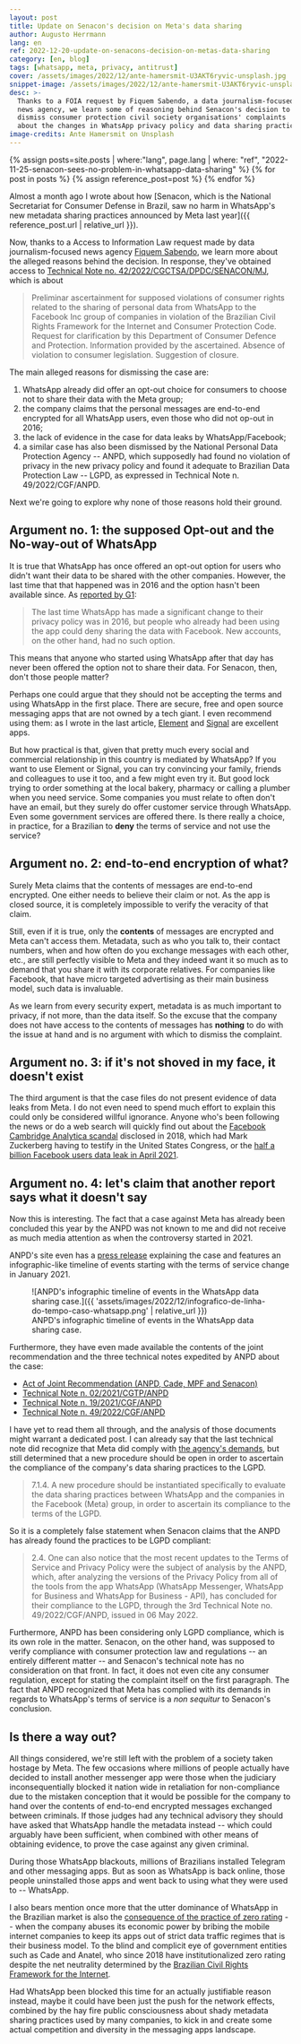 ```yaml
---
layout: post
title: Update on Senacon's decision on Meta's data sharing
author: Augusto Herrmann
lang: en
ref: 2022-12-20-update-on-senacons-decision-on-metas-data-sharing
category: [en, blog]
tags: [whatsapp, meta, privacy, antitrust]
cover: /assets/images/2022/12/ante-hamersmit-U3AKT6ryvic-unsplash.jpg
snippet-image: /assets/images/2022/12/ante-hamersmit-U3AKT6ryvic-unsplash.jpg
desc: >-
  Thanks to a FOIA request by Fiquem Sabendo, a data journalism-focused
  news agency, we learn some of reasoning behind Senacon's decision to
  dismiss consumer protection civil society organisations' complaints
  about the changes in WhatsApp privacy policy and data sharing practices.
image-credits: Ante Hamersmit on Unsplash
---
```


{% assign posts=site.posts | where:"lang", page.lang | where: "ref", "2022-11-25-senacon-sees-no-problem-in-whatsapp-data-sharing" %}
{% for post in posts %}
{% assign reference_post=post %}
{% endfor %}

Almost a month ago I wrote about how [Senacon, which is the National
Secretariat for Consumer Defense in Brazil, saw no harm in WhatsApp's new
metadata sharing practices announced by Meta last
year]({{ reference_post.url | relative_url }}).

Now, thanks to a Access to Information Law request made by data
journalism-focused news agency
[Fiquem Sabendo](https://fiquemsabendo.com.br/), we learn more about the
alleged reasons behind the decision. In response, they've obtained
access to
[Technical Note no. 42/2022/CGCTSA/DPDC/SENACON/MJ](/assets/documents/2022/12/Anexo_MJ___20929036___Nota_Tecnica%20da%20Senacon.pdf),
which is about

> Preliminar ascertainment for supposed violations of consumer rights
> related to the sharing of personal data from WhatsApp to the Facebook
> Inc group of companies in violation of the Brazilian Civil Rights
> Framework for the Internet and Consumer Protection Code. Request for
> clarification by this Department of Consumer Defence and Protection.
> Information provided by the ascertained. Absence of violation
> to consumer legislation. Suggestion of closure.

The main alleged reasons for dismissing the case are:

1. WhatsApp already did offer an opt-out choice for consumers to choose
   not to share their data with the Meta group;
2. the company claims that the personal messages are end-to-end
   encrypted for all WhatsApp users, even those who did not op-out in
   2016;
3. the lack of evidence in the case for data leaks by WhatsApp/Facebook;
4. a similar case has also been dismissed by the National Personal Data
   Protection Agency -- ANPD, which supposedly had found no violation of
   privacy in the new privacy policy and found it adequate to Brazilian
   Data Protection Law -- LGPD, as expressed in Technical Note n.
   49/2022/CGF/ANPD.

Next we're going to explore why none of those reasons hold their ground.

## Argument no. 1: the supposed Opt-out and the No-way-out of WhatsApp

It is true that WhatsApp has once offered an opt-out option for users
who didn't want their data to be shared with the other companies.
However, the last time that that happened was in 2016 and the option
hasn't been available since. As
[reported by G1](https://g1.globo.com/economia/tecnologia/noticia/2021/01/06/whatsapp-comeca-a-avisar-que-ira-compartilhar-dados-dos-usuarios-com-o-facebook.ghtml):

> The last time WhatsApp has made a significant change to their privacy
> policy was in 2016, but people who already had been using the app
> could deny sharing the data with Facebook. New accounts, on the other
> hand, had no such option.

This means that anyone who started using WhatsApp after that day has
never been offered the option not to share their data. For Senacon,
then, don't those people matter?

Perhaps one could argue that they should not be accepting the terms and
using WhatsApp in the first place. There are secure, free and open source
messaging apps that are not owned by a tech giant. I even recommend
using them: as I wrote in the last article, [Element](https://element.io/)
and [Signal](https://signal.org) are excellent apps.

But how practical is that, given that pretty much every social and
commercial relationship in this country is mediated by WhatsApp? If you
want to use Element or Signal, you can try convincing your family,
friends and colleagues to use it too, and a few might even try it. But
good lock trying to order something at the local bakery, pharmacy or
calling a plumber when you need service. Some companies you must relate
to often don't have an email, but they surely do offer customer service
through WhatsApp. Even some government services are offered there. Is
there really a choice, in practice, for a Brazilian to **deny** the
terms of service and not use the service?

## Argument no. 2: end-to-end encryption of what?

Surely Meta claims that the contents of messages are end-to-end
encrypted. One either needs to believe their claim or not. As the app is
closed source, it is completely impossible to verify the veracity of
that claim.

Still, even if it is true, only the **contents** of messages are
encrypted and Meta can't access them. Metadata, such as who you talk to,
their contact numbers, when and how often do you exchange messages with
each other, etc., are still perfectly visible to Meta and they indeed
want it so much as to demand that you share it with its corporate
relatives. For companies like Facebook, that have micro targeted
advertising as their main business model, such data is invaluable.

As we learn from every security expert, metadata is as much important to
privacy, if not more, than the data itself. So the excuse that the
company does not have access to the contents of messages has **nothing**
to do with the issue at hand and is no argument with which to dismiss
the complaint.

## Argument no. 3: if it's not shoved in my face, it doesn't exist

The third argument is that the case files do not present evidence of
data leaks from Meta. I do not even need to spend much effort to explain
this could only be considered willful ignorance. Anyone who's been
following the news or do a web search will quickly find out about the
[Facebook Cambridge Analytica scandal](https://en.wikipedia.org/wiki/Facebook-Cambridge_Analytica_data_scandal)
disclosed in 2018, which had Mark Zuckerberg having to testify in the
United States Congress, or the
[half a billion Facebook users data leak in April 2021](https://www.wired.com/story/facebook-data-leak-500-million-users-phone-numbers/).

## Argument no. 4: let's claim that another report says what it doesn't say

Now this is interesting. The fact that a case against Meta has already
been concluded this year by the ANPD was not known to me and did not
receive as much media attention as when the controversy started in 2021. 

ANPD's site even has a
[press release](https://www.gov.br/anpd/pt-br/assuntos/noticias/anpd-conclui-a-analise-de-adequacao-da-nova-politica-de-privacidade-do-aplicativo-a-lgpd)
explaining the case and features an infographic-like timeline of events
starting with the terms of service change in January 2021.

<figure markdown="1">
![ANPD's infographic timeline of events in the WhatsApp data sharing case.]({{ 'assets/images/2022/12/infografico-de-linha-do-tempo-caso-whatsapp.png' | relative_url }})
<figcaption>ANPD's infographic timeline of events in the WhatsApp data sharing case.</figcaption>
</figure>

Furthermore, they have even made available the contents of the joint
recommendation and the three technical notes expedited by ANPD about the
case:

* [Act of Joint Recommendation (ANPD, Cade, MPF and Senacon)](https://www.gov.br/anpd/pt-br/assuntos/noticias/AtodeRecomendaoConjunta.pdf)
* [Technical Note n. 02/2021/CGTP/ANPD](https://www.gov.br/anpd/pt-br/assuntos/noticias/inclusao-de-arquivos-para-link-nas-noticias/NotaTecnicaANPDWhatsapp_ocr.pdf)
* [Technical Note n. 19/2021/CGF/ANPD](https://www.gov.br/anpd/pt-br/assuntos/noticias/NotaTcnica19.2021.CGF.ANPD.pdf)
* [Technical Note n. 49/2022/CGF/ANPD](https://www.gov.br/anpd/pt-br/documentos-e-publicacoes/nt_49_2022_cfg_anpd_versao_publica.pdf)

I have yet to read them all through, and the analysis of those documents
might warrant a dedicated post. I can already say that the last
technical note did recognize that Meta did comply with
[the agency's demands](https://www.gov.br/anpd/pt-br/assuntos/noticias/cade-mpf-anpd-e-senacon-recomendam-que-whatsapp-adie-entrada-em-vigor-da-nova-politica-de-privacidade),
but still determined that a new procedure should be open in order to
ascertain the compliance of the company's data sharing practices to the
LGPD.

> 7.1.4. A new procedure should be instantiated specifically to
> evaluate the data sharing practices between WhatsApp and the
> companies in the Facebook (Meta) group, in order to ascertain its
> compliance to the terms of the LGPD.

So it is a completely false statement when Senacon claims that the ANPD
has already found the practices to be LGPD compliant:

> 2.4. One can also notice that the most recent updates to the Terms of Service
> and Privacy Policy were the subject of analysis by the ANPD, which, after
> analyzing the versions of the Privacy Policy from all of the tools from the
> app WhatsApp (WhatsApp Messenger, WhatsApp for Business and WhatsApp for
> Business - API), has concluded for their compliance to the LGPD, through the
> 3rd Technical Note no. 49/2022/CGF/ANPD, issued in 06 May 2022.

Furthermore, ANPD has been considering only LGPD compliance, which is its own
role in the matter. Senacon, on the other hand, was supposed to verify
compliance with consumer protection law and regulations -- an entirely
different matter -- and Senacon's technical note has no consideration on that
front. In fact, it does not even cite any consumer regulation, except
for stating the complaint itself on the first paragraph. The fact that
ANPD recognized that Meta has complied with its demands in regards to
WhatsApp's terms of service is a *non sequitur* to Senacon's conclusion.

## Is there a way out?

All things considered, we're still left with the problem of a society
taken hostage by Meta. The few occasions where millions of people
actually have decided to install another messenger app were those when
the judiciary inconsequentially blocked it nation wide in retaliation
for non-compliance due to the mistaken conception that it would be
possible for the company to hand over the contents of end-to-end
encrypted messages exchanged between criminals. If those judges had any
technical advisory they should have asked that WhatsApp handle the
metadata instead -- which could arguably have been sufficient, when
combined with other means of obtaining evidence, to prove the case
against any given criminal.

During those WhatsApp blackouts, millions of Brazilians installed Telegram
and other messaging apps. But as soon as WhatsApp is back online, those
people uninstalled those apps and went back to using what they were
used to -- WhatsApp.

I also bears mention once more that the utter dominance of WhatsApp in
the Brazilian market is also the [consequence of the practice of zero
rating](https://www.youtube.com/watch?v=gcJ7RnbMjE8) -- when the company
abuses its economic power by bribing the mobile internet companies to
keep its apps out of strict data traffic regimes that is their business
model. To the blind and complicit eye of government entities such as
Cade and Anatel, who since 2018 have institutionalized zero rating
despite the net neutrality determined by the
[Brazilian Civil Rights Framework for the Internet](https://en.wikipedia.org/wiki/Brazilian_Civil_Rights_Framework_for_the_Internet).

Had WhatsApp been blocked this time for an actually justifiable reason
instead, maybe it could have been just the push for the network effects,
combined by the hay fire public consciousness about shady metadata
sharing practices used by many companies, to kick in and create
some actual competition and diversity in the messaging apps landscape.
